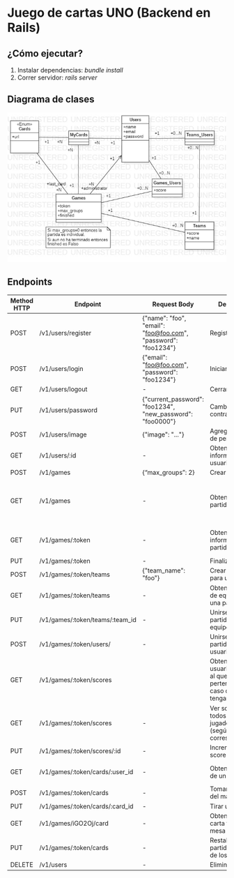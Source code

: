 # Juego de cartas UNO (Backend en Rails)

## ¿Cómo ejecutar?
1) Instalar dependencias:
   _bundle install_
3) Correr servidor:
   _rails server_

## Diagrama de clases
![](./DiagramaClases.jpg)

## Endpoints

| Method HTTP | Endpoint             | Request Body | Description                      | Authorization requered | Response body | 
|-------------|----------------------|------|----------------------------------|------------------------|---------------------|
| POST | /v1/users/register | {"name": "foo", "email": "foo@foo.com", "password": "foo1234"} | Registrarse | No | {"user_id": 3, "token": "PVz_Nljg7s9AEXp8bsP0w"} |
| POST | /v1/users/login | {"email": "foo@foo.com", "password": "foo1234"} | Iniciar sesión | No | {"user_id": 3, "token": "PVz_Nljg7s9AEXp8bsP0w"} |
| GET | /v1/users/logout | - | Cerrar sesión | Yes | - |
| PUT | /v1/users/password | {"current_password": "foo1234", "new_password": "foo0000"} | Cambiar la contraseña | Yes | - | 
| POST | /v1/users/image | {"image": "..."} | Agregar imágen de perfil | Yes | - |
| GET | /v1/users/:id | - | Obtener información del usuario | Yes | {"name": "", "email": "", "image_url": "..."} |
| POST | /v1/games | {“max_groups”: 2} | Crear partida | Yes | {"game_token": "d6gWgq"} |
| GET | /v1/games | - | Obtener mis partidas | Yes | {my_games: [{"game_token": "d6gWgq",}, ...], other_games: [{"game_token": "d6gWgq", ...}, {"game_token": "…", ...}, ...]} |
| GET | /v1/games/:token | - | Obtener información de la partida | Yes | {"max_groups": 2, "administrator_id": 2, "finished": False, "joined": True} |
| PUT | /v1/games/:token | - | Finalizar partida | Yes | - | 
| POST | /v1/games/:token/teams | {"team_name": "foo"} | Crear un equipo para una partida | Yes | {"team_id": 7} |
| GET | /v1/games/:token/teams | - | Obtener la lista de equipos para una partida | Yes | {"teams": [{"id": 1,"name": "foo 1", ...}, {"id": 1,"name": "foo 2", ...}]} |
| PUT | /v1/games/:token/teams/:team_id | - | Unirse a una partida como equipo | Yes | - |
| POST | /v1/games/:token/users/ | - | Unirse a una partida como usuario | Yes | - |
| GET | /v1/games/:token/scores |  | Obtener lista de usuarios y grupo al que pertenecen (en caso de que lo tengan) | Yes | {"users": [{"id": 3,"team": {"id": 3, "name": "foo 2"}}, ...]} |
| GET | /v1/games/:token/scores | - | Ver score de todos los jugadores/grupos (según corresponda) | Yes | {“scores”: [{“id”: 4, “name”: ”foo”, ”score”: 4}, ...]} |
| PUT | /v1/games/:token/scores/:id | - | Incrementar score | Yes | - |
| GET | /v1/games/:token/cards/:user_id | - | Obtener cartas de un usuario | Yes | {"amount_cards":2, "cards": [{"id": 7,"url": "/..."}, {"id": 6, "url": "/..."}]} |
| POST | /v1/games/:token/cards | - | Tomar una carta del mazo  | Yes | {"card": {"id": 7, "url": "/..."}} |
| PUT | /v1/games/:token/cards/:card_id | - | Tirar una carta | Yes | - |
| GET | /v1/games/iGO2Oj/card | - | Obtener ultima carta tirada a la mesa | Yes | {"card": {"id": 7, "url": "/..."}} |
| PUT | /v1/games/:token/cards | - | Restablecer la partida (cartas de los jugadores) | Yes | - |
| DELETE | /v1/users | - | Eliminar cuenta | Yes | - |

